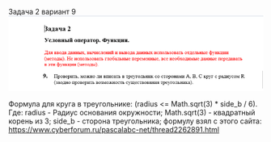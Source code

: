 Задача 2 вариант 9 
![image](https://github.com/pathetic01/for_png_files/blob/main/zad2var9.PNG)

Формула для круга в треугольнике: (radius <= Math.sqrt(3) * side_b / 6).
Где:
radius - Радиус основания окружности;
Math.sqrt(3) - квадратный корень из 3;
side_b - сторона треугольника;
формулу взял с этого сайта:
https://www.cyberforum.ru/pascalabc-net/thread2262891.html
